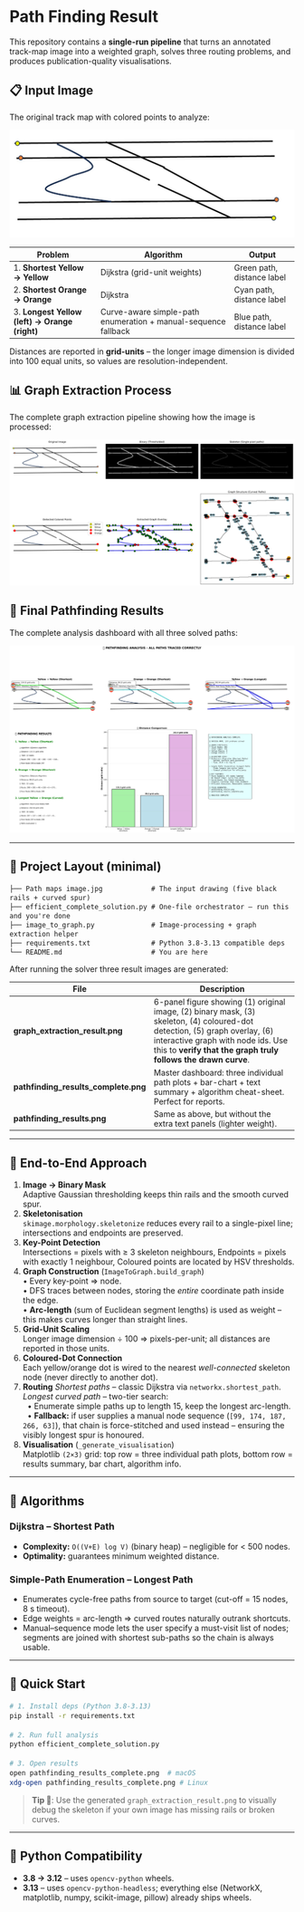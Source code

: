 # Path Finding Result

This repository contains a **single-run pipeline** that turns an annotated track-map image into a weighted graph, solves three routing problems, and produces publication-quality visualisations.

## 📋 Input Image
The original track map with colored points to analyze:

![Input Track Map](Path%20maps%20image.jpg)

| Problem | Algorithm | Output |
|---------|-----------|--------|
| 1. **Shortest Yellow → Yellow** | Dijkstra (grid-unit weights) | Green path, distance label |
| 2. **Shortest Orange → Orange** | Dijkstra | Cyan path, distance label |
| 3. **Longest Yellow (left) → Orange (right)** | Curve-aware simple-path enumeration + manual-sequence fallback | Blue path, distance label |

Distances are reported in **grid-units** – the longer image dimension is divided into 100 equal units, so values are resolution-independent.

## 📊 Graph Extraction Process
The complete graph extraction pipeline showing how the image is processed:

![Graph Extraction Results](graph_extraction_results.png)

## 🎯 Final Pathfinding Results
The complete analysis dashboard with all three solved paths:

![Pathfinding Results Complete](pathfinding_results_complete.png)

---

## 📂 Project Layout (minimal)

```
├── Path maps image.jpg            # The input drawing (five black rails + curved spur)
├── efficient_complete_solution.py # One-file orchestrator – run this and you're done
├── image_to_graph.py              # Image-processing + graph extraction helper
├── requirements.txt               # Python 3.8-3.13 compatible deps
└── README.md                      # You are here
```

After running the solver three result images are generated:

| File | Description |
|------|-------------|
| **graph_extraction_result.png** | 6-panel figure showing (1) original image, (2) binary mask, (3) skeleton, (4) coloured-dot detection, (5) graph overlay, (6) interactive graph with node ids. Use this to **verify that the graph truly follows the drawn curve**. |
| **pathfinding_results_complete.png** | Master dashboard: three individual path plots + bar-chart + text summary + algorithm cheat-sheet. Perfect for reports. |
| **pathfinding_results.png** | Same as above, but without the extra text panels (lighter weight). |

---

## 🔬 End-to-End Approach

1. **Image → Binary Mask**  
   Adaptive Gaussian thresholding keeps thin rails and the smooth curved spur.
2. **Skeletonisation**  
   `skimage.morphology.skeletonize` reduces every rail to a single-pixel line; intersections and endpoints are preserved.
3. **Key-Point Detection**  
   Intersections = pixels with ≥ 3 skeleton neighbours, Endpoints = pixels with exactly 1 neighbour, Coloured points are located by HSV thresholds.
4. **Graph Construction** (`ImageToGraph.build_graph`)  
   • Every key-point ⇒ node.  
   • DFS traces between nodes, storing the *entire* coordinate path inside the edge.  
   • **Arc-length** (sum of Euclidean segment lengths) is used as weight – this makes curves longer than straight lines.
5. **Grid-Unit Scaling**  
   Longer image dimension ÷ 100 ⇒ pixels-per-unit; all distances are reported in those units.
6. **Coloured-Dot Connection**  
   Each yellow/orange dot is wired to the nearest *well-connected* skeleton node (never directly to another dot).
7. **Routing**
   *Shortest paths* – classic Dijkstra via `networkx.shortest_path`.  
   *Longest curved path* – two-tier search:  
   &nbsp;&nbsp;• Enumerate simple paths up to length 15, keep the longest arc-length.  
   &nbsp;&nbsp;• **Fallback:** if user supplies a manual node sequence (`[99, 174, 187, 266, 63]`), that chain is force-stitched and used instead – ensuring the visibly longest spur is honoured.
8. **Visualisation** (`_generate_visualisation`)  
   Matplotlib `(2×3)` grid: top row = three individual path plots, bottom row = results summary, bar chart, algorithm info.

---

## 🧮 Algorithms

### Dijkstra – Shortest Path
* **Complexity:** `O((V+E) log V)` (binary heap) – negligible for < 500 nodes.
* **Optimality:** guarantees minimum weighted distance.

### Simple-Path Enumeration – Longest Path
* Enumerates cycle-free paths from source to target (cut-off = 15 nodes, 8 s timeout).
* Edge weights = arc-length ⇒ curved routes naturally outrank shortcuts.
* Manual–sequence mode lets the user specify a must-visit list of nodes; segments are joined with shortest sub-paths so the chain is always usable.

---

## 🚀 Quick Start

```bash
# 1. Install deps (Python 3.8-3.13)
pip install -r requirements.txt

# 2. Run full analysis
python efficient_complete_solution.py

# 3. Open results
open pathfinding_results_complete.png  # macOS
xdg-open pathfinding_results_complete.png # Linux
```

> **Tip 📝**: Use the generated `graph_extraction_result.png` to visually debug the skeleton if your own image has missing rails or broken curves.

---

## 🐍 Python Compatibility
* **3.8 → 3.12** – uses `opencv-python` wheels.  
* **3.13** – uses `opencv-python-headless`; everything else (NetworkX, matplotlib, numpy, scikit-image, pillow) already ships wheels.




